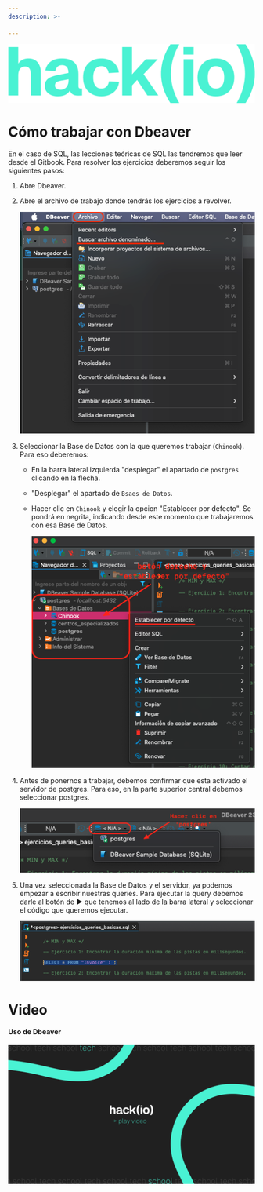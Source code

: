 ```yaml
---
description: >-
  
---
```


<div style="text-align: center;">
  <img src="https://github.com/Hack-io-Data/Imagenes/blob/main/01-LogosHackio/logo_celeste@4x.png?raw=true" alt="logo hack(io)" />
</div>


# Cómo trabajar con Dbeaver

En el caso de SQL, las lecciones teóricas de SQL las tendremos que leer desde el Gitbook. Para resolver los ejercicios deberemos seguir los siguientes pasos: 

1. Abre Dbeaver.

2. Abre el archivo de trabajo donde tendrás los ejercicios a revolver. 

    ![paso2](https://github.com/Hack-io-Data/Imagenes/blob/main/04-Prework/SQL/paso-1.png?raw=true)

3. Seleccionar la Base de Datos con la que queremos trabajar (`Chinook`). Para eso deberemos: 

    - En la barra lateral izquierda "desplegar" el apartado de `postgres` clicando en la flecha. 

    - "Desplegar" el apartado de `Bsaes de Datos`. 

    - Hacer clic en `Chinook` y elegir la opcion "Establecer por defecto". Se pondrá en negrita, indicando desde este momento que trabajaremos con esa Base de Datos. 
        
        ![paso3](https://github.com/Hack-io-Data/Imagenes/blob/main/04-Prework/SQL/paso-2.png?raw=true)


4. Antes de ponernos a trabajar, debemos confirmar que esta activado el servidor de postgres. Para eso, en la parte superior central debemos seleccionar postgres. 

    ![paso4](https://github.com/Hack-io-Data/Imagenes/blob/main/04-Prework/SQL/paso-3.png?raw=true)

5. Una vez seleccionada la Base de Datos y el servidor, ya podemos empezar a escribir nuestras queries. Para ejecutar la query debemos darle al botón de ▶️ que tenemos al lado de la barra lateral y seleccionar el código que queremos ejecutar. 

    ![paso5](https://github.com/Hack-io-Data/Imagenes/blob/main/04-Prework/SQL/paso-4.png?raw=true)
# Video


#### Uso de Dbeaver
<div align="center">
  <a href="https://vimeo.com/970586258/92e7983b1e?share=copy">
    <img src="https://github.com/Hack-io-Data/Imagenes/blob/main/01-LogosHackio/Cabecera%20video%20Gitbook%20Hackio.png?raw=true" alt="Métodos listas" />
  </a>
</div>


